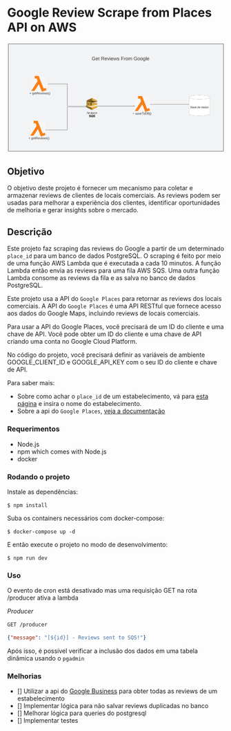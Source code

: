 # Google Review Scrape from Places API on AWS

<div>
  <img src="images/arch.png" alt="Arquitetura Serverless do projeto">
</div>

## Objetivo

O objetivo deste projeto é fornecer um mecanismo para coletar e armazenar reviews de clientes de locais comerciais. As reviews podem ser usadas para melhorar a experiência dos clientes, identificar oportunidades de melhoria e gerar insights sobre o mercado.

## Descrição

Este projeto faz scraping das reviews do Google a partir de um determinado `place_id` para um banco de dados PostgreSQL. O scraping é feito por meio de uma função AWS Lambda que é executada a cada 10 minutos. A função Lambda então envia as reviews para uma fila AWS SQS. Uma outra função Lambda consome as reviews da fila e as salva no banco de dados PostgreSQL.

Este projeto usa a API do `Google Places` para retornar as reviews dos locais comerciais. A API do `Google Places` é uma API RESTful que fornece acesso aos dados do Google Maps, incluindo reviews de locais comerciais.

Para usar a API do Google Places, você precisará de um ID do cliente e uma chave de API. Você pode obter um ID do cliente e uma chave de API criando uma conta no Google Cloud Platform.

No código do projeto, você precisará definir as variáveis de ambiente GOOGLE_CLIENT_ID e GOOGLE_API_KEY com o seu ID do cliente e chave de API.

Para saber mais:

- Sobre como achar o `place_id` de um estabelecimento, vá para [esta página](https://developers.google.com/maps/documentation/places/web-service/place-id) e insira o nome do estabelecimento.
- Sobre a api do `Google Places`, [veja a documentação](https://developers.google.com/maps/documentation/places/web-service/details)

### Requerimentos

* Node.js
* npm which comes with Node.js
* docker

### Rodando o projeto

Instale as dependências:

```
$ npm install
```

Suba os containers necessários com docker-compose:

```
$ docker-compose up -d
```

E então execute o projeto no modo de desenvolvimento:

```
$ npm run dev
```

### Uso

O evento de cron está desativado mas uma requisição GET na rota /producer ativa a lambda

*Producer*

```
GET /producer
```

```json
{"message": "[${id}] - Reviews sent to SQS!"}
```

Após isso, é possível verificar a inclusão dos dados em uma tabela dinâmica usando o `pgadmin`

### Melhorias

- [] Utilizar a api do [Google Business](https://developers.google.com/my-business/reference/rest/v4/accounts.locations.reviews#Review) para obter todas as reviews de um estabelecimento
- [] Implementar lógica para não salvar reviews duplicadas no banco
- [] Melhorar lógica para queries do postgresql
- [] Implementar testes
